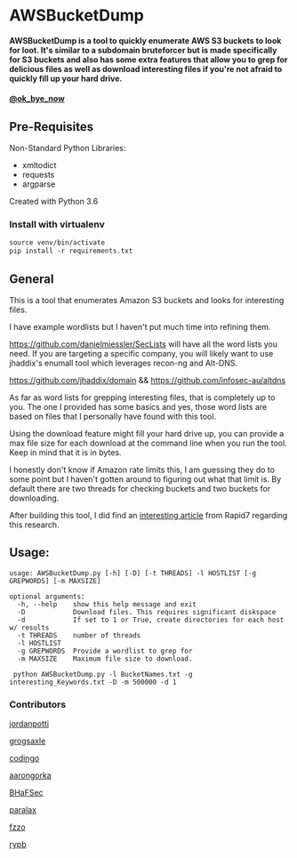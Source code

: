 # AWSBucketDump

 #### AWSBucketDump is a tool to quickly enumerate AWS S3 buckets to look for loot. It's similar to a subdomain bruteforcer but is made specifically for S3 buckets and also has some extra features that allow you to grep for delicious files as well as download interesting files if you're not afraid to quickly fill up your hard drive.
 #### [@ok_bye_now](https://twitter.com/ok_bye_now)

## Pre-Requisites
Non-Standard Python Libraries:

* xmltodict
* requests
* argparse

Created with Python 3.6

### Install with virtualenv
```virtualenv-3.6 venv
source venv/bin/activate
pip install -r requirements.txt
```

## General

This is a tool that enumerates Amazon S3 buckets and looks for interesting files. 

I have example wordlists but I haven't put much time into refining them. 

https://github.com/danielmiessler/SecLists will have all the word lists you need. If you are targeting a specific company, you will likely want to use jhaddix's enumall tool which leverages recon-ng and Alt-DNS. 

https://github.com/jhaddix/domain && https://github.com/infosec-au/altdns

As far as word lists for grepping interesting files, that is completely up to you. The one I provided has some basics and yes, those word lists are based on files that I personally have found with this tool.

Using the download feature might fill your hard drive up, you can provide a max file size for each download at the command line when you run the tool. Keep in mind that it is in bytes.

I honestly don't know if Amazon rate limits this, I am guessing they do to some point but I haven't gotten around to figuring out what that limit is.  By default there are two threads for checking buckets and two buckets for downloading.  

After building this tool, I did find an [interesting article](https://community.rapid7.com/community/infosec/blog/2013/03/27/1951-open-s3-buckets) from Rapid7 regarding this research.

## Usage:

    usage: AWSBucketDump.py [-h] [-D] [-t THREADS] -l HOSTLIST [-g GREPWORDS] [-m MAXSIZE]

    optional arguments:
      -h, --help    show this help message and exit
      -D            Download files. This requires significant diskspace
      -d            If set to 1 or True, create directories for each host w/ results
      -t THREADS    number of threads
      -l HOSTLIST
      -g GREPWORDS  Provide a wordlist to grep for
      -m MAXSIZE    Maximum file size to download.
  
     python AWSBucketDump.py -l BucketNames.txt -g interesting_Keywords.txt -D -m 500000 -d 1

### Contributors

[jordanpotti](https://github.com/jordanpotti)

[grogsaxle](https://github.com/grogsaxle)

[codingo](https://github.com/codingo)

[aarongorka](https://github.com/aarongorka)

[BHaFSec](https://github.com/BHaFSec)

[paralax](https://github.com/paralax)

[fzzo](https://github.com/fzzo)

[rypb](https://github.com/rypb)

